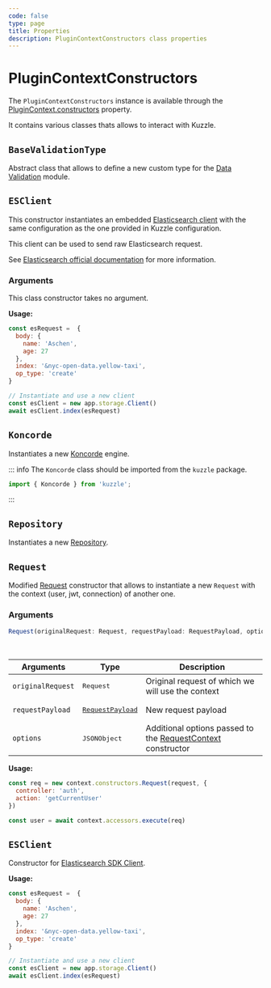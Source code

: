 ```yaml
---
code: false
type: page
title: Properties
description: PluginContextConstructors class properties
---
```


# PluginContextConstructors

The `PluginContextConstructors` instance is available through the [PluginContext.constructors](/core/2/framework/classes/plugin-context#constructors) property.

It contains various classes thats allows to interact with Kuzzle.

## `BaseValidationType`

Abstract class that allows to define a new custom type for the [Data Validation](/core/2/guides/advanced/9-data-validation) module.

## `ESClient`

This constructor instantiates an embedded [Elasticsearch client](https://github.com/elastic/elasticsearch-js) with the same configuration as the one provided in Kuzzle configuration.  

This client can be used to send raw Elasticsearch request.  

See [Elasticsearch official documentation](https://www.elastic.co/guide/en/elasticsearch/client/javascript-api/current/api-reference.html) for more information.

### Arguments

This class constructor takes no argument.

**Usage:**

```js
const esRequest =  {
  body: {
    name: 'Aschen',
    age: 27
  },
  index: '&nyc-open-data.yellow-taxi',
  op_type: 'create'
}

// Instantiate and use a new client
const esClient = new app.storage.Client()
await esClient.index(esRequest)
```

## `Koncorde`

<DeprecatedBadge version="change-me" />

Instantiates a new [Koncorde](/core/2/framework/classes/koncorde) engine.

::: info
The `Koncorde` class should be imported from the `kuzzle` package.

```js
import { Koncorde } from 'kuzzle';
```
:::

## `Repository`

Instantiates a new [Repository](/core/2/framework/classes/repository).

## `Request`

Modified [Request](/core/2/framework/classes/request) constructor that allows to instantiate a new `Request` with the context (user, jwt, connection) of another one.

### Arguments

```ts
Request(originalRequest: Request, requestPayload: RequestPayload, options: JSONObject): Request
```

<br/>

| Arguments | Type              | Description                                     |
| --------- | ----------------- | ----------------------------------------------- |
| `originalRequest` | <pre>Request</pre> | Original request of which we will use the context |
| `requestPayload` | <pre>[RequestPayload](/core/2/framework/types/request-payload)</pre> | New request payload |
| `options` | <pre>JSONObject</pre> | Additional options passed to the [RequestContext](/core/2/framework/classes/request-context) constructor |


**Usage:**

```js
const req = new context.constructors.Request(request, {
  controller: 'auth',
  action: 'getCurrentUser'
})

const user = await context.accessors.execute(req) 
```

## `ESClient`

Constructor for [Elasticsearch SDK Client](https://www.elastic.co/guide/en/elasticsearch/client/javascript-api/current/api-reference.html).

**Usage:**

```js
const esRequest =  {
  body: {
    name: 'Aschen',
    age: 27
  },
  index: '&nyc-open-data.yellow-taxi',
  op_type: 'create'
}

// Instantiate and use a new client
const esClient = new app.storage.Client()
await esClient.index(esRequest)
```